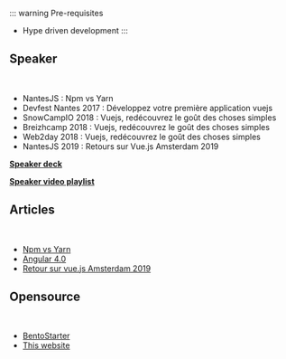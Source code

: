 ::: warning Pre-requisites
* Hype driven development
:::

## Speaker

<br />

* NantesJS : Npm vs Yarn 
* Devfest Nantes 2017 : Développez votre première application vuejs
* SnowCampIO 2018 : Vuejs, redécouvrez le goût des choses simples
* Breizhcamp 2018 : Vuejs, redécouvrez le goût des choses simples
* Web2day 2018 : Vuejs, redécouvrez le goût des choses simples 
* NantesJS 2019 : Retours sur Vue.js Amsterdam 2019

[**Speaker deck**](https://speakerdeck.com/franckabgrall)

[**Speaker video playlist**](https://www.youtube.com/playlist?list=PL_LuVBWbZOItnuoJw5SOIq9QKldsTM1HP)

## Articles

<br />

* [Npm vs Yarn](https://blog.zenika.com/2017/03/28/angular-4-0/)
* [Angular 4.0](https://blog.zenika.com/2017/03/13/npm-vs-yarn/)
* [Retour sur vue.js Amsterdam 2019](https://blog.zenika.com/2019/03/18/retour-sur-vue-js-amsterdam-2019/)

## Opensource

<br />

* [BentoStarter](https://github.com/kefranabg/bento-starter)
* [This website](https://github.com/kefranabg/franck-abgrall.me)